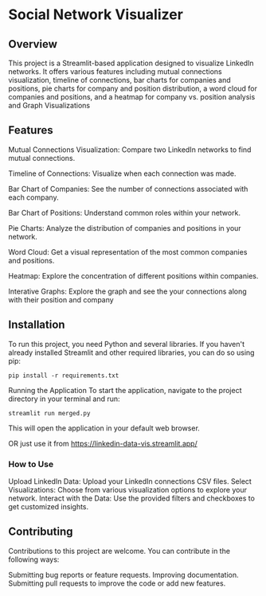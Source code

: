 # Social Network Visualizer

## Overview
This project is a Streamlit-based application designed to visualize LinkedIn networks. It offers various features including mutual connections visualization, timeline of connections, bar charts for companies and positions, pie charts for company and position distribution, a word cloud for companies and positions, and a heatmap for company vs. position analysis and Graph Visualizations

## Features
Mutual Connections Visualization: Compare two LinkedIn networks to find mutual connections.

Timeline of Connections: Visualize when each connection was made.

Bar Chart of Companies: See the number of connections associated with each company.

Bar Chart of Positions: Understand common roles within your network.

Pie Charts: Analyze the distribution of companies and positions in your network.

Word Cloud: Get a visual representation of the most common companies and positions.

Heatmap: Explore the concentration of different positions within companies.

Interative Graphs: Explore the graph and see the your connections along with their position and company 

## Installation
To run this project, you need Python and several libraries. If you haven't already installed Streamlit and other required libraries, you can do so using pip:

```
pip install -r requirements.txt
```

Running the Application
To start the application, navigate to the project directory in your terminal and run:
```
streamlit run merged.py
```

This will open the application in your default web browser.

OR just use it from https://linkedin-data-vis.streamlit.app/

### How to Use
Upload LinkedIn Data: Upload your LinkedIn connections CSV files.
Select Visualizations: Choose from various visualization options to explore your network.
Interact with the Data: Use the provided filters and checkboxes to get customized insights.

## Contributing
Contributions to this project are welcome. You can contribute in the following ways:

Submitting bug reports or feature requests.
Improving documentation.
Submitting pull requests to improve the code or add new features.
